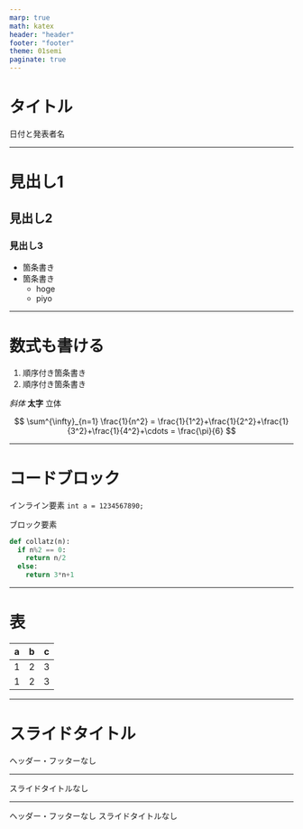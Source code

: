 ```yaml
--- 
marp: true
math: katex
header: "header"
footer: "footer"
theme: 01semi
paginate: true
---
```

<!--
class: title
_paginate: false
-->
# タイトル
日付と発表者名

---
<!-- class: slides  -->
# 見出し1
## 見出し2
### 見出し3
- 箇条書き
- 箇条書き
  - hoge
  - piyo
---
# 数式も書ける
1. 順序付き箇条書き
2. 順序付き箇条書き

*斜体*
**太字**
立体

$$
  \sum^{\infty}_{n=1} \frac{1}{n^2} 
  = \frac{1}{1^2}+\frac{1}{2^2}+\frac{1}{3^2}+\frac{1}{4^2}+\cdots
  = \frac{\pi}{6}
$$

---
# コードブロック
インライン要素
`int a = 1234567890;`

ブロック要素
```python
def collatz(n):
  if n%2 == 0:
    return n/2
  else:
    return 3*n+1
```
---
# 表
|a|b|c|
|-|-|-|
|1|2|3|
|1|2|3|

---

<!-- 
_header: "" 
_footer: ""
-->
# スライドタイトル
ヘッダー・フッターなし

---
スライドタイトルなし

---
<!-- 
_header: "" 
_footer: ""
-->
ヘッダー・フッターなし
スライドタイトルなし
